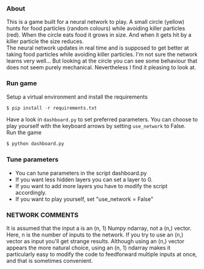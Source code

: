 ### About
This is a game built for a neural network to play. A small circle (yellow) hunts for food particles (random colours) while avoiding killer particles (red). When the circle eats food it grows in size. And when it gets hit by a killer particle the size reduces.  
The neural network updates in real time and is supposed to get better at taking food particles while avoiding killer particles. I'm not sure the network learns very well... But looking at the circle you can see some behaviour that does not seem purely mechanical. Nevertheless I find it pleasing to look at.

### Run game

Setup a virtual environment and install the requirements
```python
$ pip install -r requirements.txt
```
Have a look in ```dashboard.py``` to set preferred parameters. You can choose to play yourself with the keyboard arrows by setting ```use_network``` to False.    
Run the game
```python
$ python dashboard.py
```

### Tune parameters
* You can tune parameters in the script dashboard.py
* If you want less hidden layers you can set a layer to 0.
* If you want to add more layers you have to modify the script accordingly.
* If you want to play yourself, set "use_network = False"

### NETWORK COMMENTS

It is assumed that the input a is an (n, 1) Numpy ndarray, not a (n,) vector. Here, n is the number of inputs to the network. If you try to use an (n,) vector as input you'll get strange results. Although using an (n,) vector appears the more natural choice, using an (n, 1) ndarray makes it particularly easy to modify the code to feedforward multiple inputs at once, and that is sometimes convenient.

